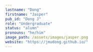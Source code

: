 ```yaml
---
lastname: "Dong"
firstname: "Jasper"
pub_id: "Dong J"
role: "Undergraduate"
status: "alumn"
pronouns: "he/him"
image_path: /assets/images/jasper.png
website: "https://jmudong.github.io/"
---
```

